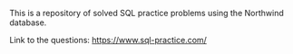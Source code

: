 This is a repository of solved SQL practice problems using the Northwind database. 

Link to the questions: https://www.sql-practice.com/
